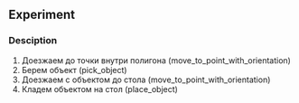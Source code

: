 ## Experiment

### Desciption

1) Доезжаем до точки внутри полигона (move_to_point_with_orientation)
2) Берем объект (pick_object)
3) Доезжаем с объектом до стола (move_to_point_with_orientation)
4) Кладем объектом на стол (place_object)
